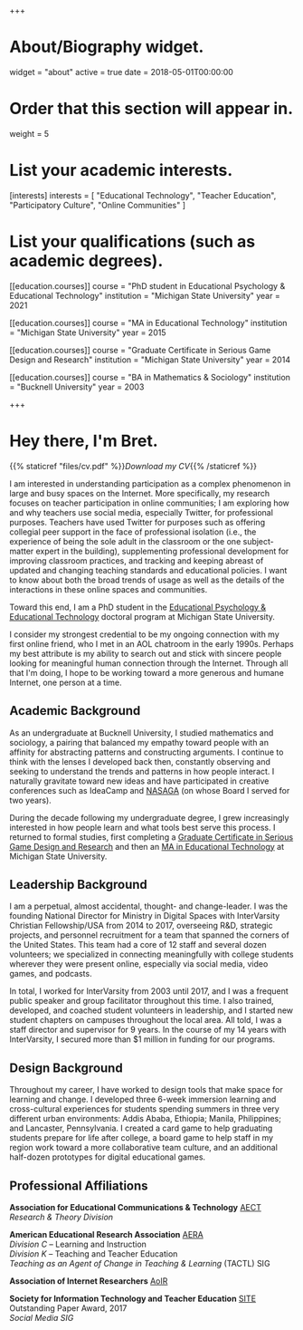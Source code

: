 +++
# About/Biography widget.
widget = "about"
active = true
date = 2018-05-01T00:00:00

# Order that this section will appear in.
weight = 5

# List your academic interests.
[interests]
  interests = [
    "Educational Technology",
    "Teacher Education",
    "Participatory Culture",
    "Online Communities"
  ]

# List your qualifications (such as academic degrees).
[[education.courses]]
  course = "PhD student in Educational Psychology & Educational Technology"
  institution = "Michigan State University"
  year = 2021

[[education.courses]]
  course = "MA in Educational Technology"
  institution = "Michigan State University"
  year = 2015

[[education.courses]]
  course = "Graduate Certificate in Serious Game Design and Research"
  institution = "Michigan State University"
  year = 2014

[[education.courses]]
  course = "BA in Mathematics & Sociology"
  institution = "Bucknell University"
  year = 2003
 
+++

# Hey there, I'm Bret.

{{% staticref "files/cv.pdf" %}}*Download my CV*{{% /staticref %}}

I am interested in understanding participation as a complex phenomenon in large and busy spaces on the Internet. More specifically, my research focuses on teacher participation in online communities; I am exploring how and why teachers use social media, especially Twitter, for professional purposes. Teachers have used Twitter for purposes such as offering collegial peer support in the face of professional isolation (i.e., the experience of being the sole adult in the classroom or the one subject-matter expert in the building), supplementing professional development for improving classroom practices, and tracking and keeping abreast of updated and changing teaching standards and educational policies. I want to know about both the broad trends of usage as well as the details of the interactions in these online spaces and communities.

Toward this end, I am a PhD student in the [Educational Psychology & Educational Technology](http://edutech.educ.msu.edu/) doctoral program at Michigan State University. 
 
I consider my strongest credential to be my ongoing connection with my first online friend, who I met in an AOL chatroom in the early 1990s. Perhaps my best attribute is my ability to search out and stick with sincere people looking for meaningful human connection through the Internet. Through all that I'm doing, I hope to be working toward a more generous and humane Internet, one person at a time.

## Academic Background

As an undergraduate at Bucknell University, I studied mathematics and sociology, a pairing that balanced my empathy toward people with an affinity for abstracting patterns and constructing arguments. I continue to think with the lenses I developed back then, constantly observing and seeking to understand the trends and patterns in how people interact. I naturally gravitate toward new ideas and have participated in creative conferences such as IdeaCamp and [NASAGA](http://nasaga.org/) (on whose Board I served for two years).

During the decade following my undergraduate degree, I grew increasingly interested in how people learn and what tools best serve this process. I returned to formal studies, first completing a [Graduate Certificate in Serious Game Design and Research](https://gamedev.msu.edu/serious-games/) and then an [MA in Educational Technology](http://edutech.educ.msu.edu/programs/masters/) at Michigan State University.

## Leadership Background

I am a perpetual, almost accidental, thought- and change-leader. I was the founding National Director for Ministry in Digital Spaces with InterVarsity Christian Fellowship/USA from 2014 to 2017, overseeing R&D, strategic projects, and personnel recruitment for a team that spanned the corners of the United States. This team had a core of 12 staff and several dozen volunteers; we specialized in connecting meaningfully with college students wherever they were present online, especially via social media, video games, and podcasts.

In total, I worked for InterVarsity from 2003 until 2017, and I was a frequent public speaker and group facilitator throughout this time. I also trained, developed, and coached student volunteers in leadership, and I started new student chapters on campuses throughout the local area. All told, I was a staff director and supervisor for 9 years. In the course of my 14 years with InterVarsity, I secured more than $1 million in funding for our programs.

## Design Background

Throughout my career, I have worked to design tools that make space for learning and change. I developed three 6-week immersion learning and cross-cultural experiences for students spending summers in three very different urban environments: Addis Ababa, Ethiopia; Manila, Philippines; and Lancaster, Pennsylvania. I created a card game to help graduating students prepare for life after college, a board game to help staff in my region work toward a more collaborative team culture, and an additional half-dozen prototypes for digital educational games.

## Professional Affiliations

**Association for Educational Communications & Technology** [AECT](https://aect.org/)  
*Research & Theory Division*

**American Educational Research Association** [AERA](https://www.aera.net/)  
*Division C* – Learning and Instruction  
*Division K* – Teaching and Teacher Education  
*Teaching as an Agent of Change in Teaching & Learning* (TACTL) SIG

**Association of Internet Researchers** [AoIR](http://aoir.org/)  

**Society for Information Technology and Teacher Education** [SITE](http://site.aace.org/)  
<i class="fa fa-trophy"></i> Outstanding Paper Award, 2017  
*Social Media SIG*
